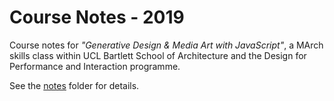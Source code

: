 # Course Notes - 2019

Course notes for *"Generative Design & Media Art with JavaScript"*, a MArch skills class within UCL Bartlett School of Architecture and the Design for Performance and Interaction programme.

See the [notes](./notes/) folder for details.